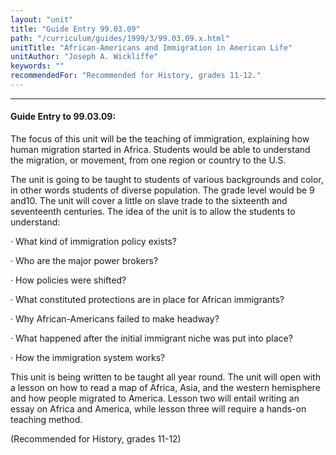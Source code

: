 ```yaml
---
layout: "unit"
title: "Guide Entry 99.03.09"
path: "/curriculum/guides/1999/3/99.03.09.x.html"
unitTitle: "African-Americans and Immigration in American Life"
unitAuthor: "Joseph A. Wickliffe"
keywords: ""
recommendedFor: "Recommended for History, grades 11-12."
---
```

<body>
<hr/>
<h4>
Guide Entry to 99.03.09:
</h4>
<p>The focus of this unit will be the teaching of immigration, explaining how human migration started in Africa.  Students would be able to understand the migration, or movement, from one region or country to the U.S.</p>
<p>
The unit is going to be taught to students of various backgrounds and color, in other words students of diverse population.  The grade level would be 9 and10.  The unit will cover a little on slave trade to the sixteenth and seventeenth centuries.  The idea of the unit is to allow the students to understand:
</p>
<p>
· What kind of immigration policy exists?
</p>
<p>
· Who are the major power brokers?
</p>
<p>
· How policies were shifted?
</p>
<p>
· What constituted protections are in place for African immigrants?
</p>
<p>
· Why African-Americans failed to make headway?
</p>
<p>
· What happened after the initial immigrant niche was put into place?
</p>
<p>
· How the immigration system works?
</p>
<p>
This unit is being written to be taught all year round.  The unit will open with a lesson on how to read a map of Africa, Asia, and the western hemisphere and how people migrated to America.  Lesson two will entail writing an essay on Africa and America, while lesson three will require a hands-on teaching method.
</p>
<p>
(Recommended for History, grades 11-12)
</p>
</body>

